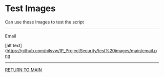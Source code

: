# Test Images

Can use these Images to test the script

-----
Email

[alt text](https://github.com/nilsvw/IP_ProjectSecurity/test%20images/main/email.png

-----



[RETURN TO MAIN](../README.md)

